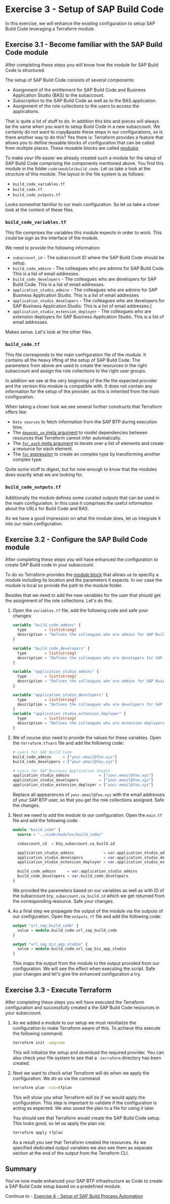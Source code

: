 # Exercise 3 - Setup of SAP Build Code

In this exercise, we will enhance the existing configuration to setup SAP Build Code leveraging a Terraform module.

## Exercise 3.1 - Become familiar with the SAP Build Code module

After completing these steps you will know how the module for SAP Build Code is structured.

The setup of SAP Build Code consists of several components:

- Assignment of the entitlement for SAP Build Code and Business Application Studio (BAS) to the subaccount.
- Subscription to the SAP Build Code as well as to the BAS application.
- Assignment of the role collections to the users to access the applications.

That is quite a lot of stuff to do. In addition this bits and pieces will always be the same when you want to setup Build Code in a new subaccount. We certainly do not want to copy&paste these steps in our configurations, so is there another way to do this? Yes there is: Terraform provides a feature that allows you to define reusable blocks of configuration that can be called from multiple places. These reusable blocks are called [modules](https://developer.hashicorp.com/terraform/language/modules).

To make your life easier we already created such a module for the setup of SAP Build Code comprising the components mentioned above. You find this module in the folder `code\module\build_code`. Let us take a look at the structure of this module. The layout in the file system is as follows:

- `build_code_variables.tf`
- `build_code.tf`
- `build_code_outputs.tf`

Looks somewhat familiar to our main configuration. So let us take a closer look at the content of these files.

### `build_code_variables.tf`

This file comprises the variables this module expects in order to work. This could be sign as the interface of the module.

We need to provide the following information:

- `subaccount_id` - The subaccount ID where the SAP Build Code should be setup.
- `build_code_admins` - The colleagues who are admins for SAP Build Code. This is a list of email addresses.
- `build_code_developers` -  The colleagues who are developers for SAP Build Code. This is a list of email addresses.
- `application_studio_admins` - The colleagues who are admins for SAP Business Application Studio. This is a list of email addresses
- `application_studio_developers` - The colleagues who are developers for SAP Business Application Studio. This is a list of email addresses.{
- `application_studio_extension_deployer` - The colleagues who are extension deployers for SAP Business Application Studio. This is a list of email addresses.

Makes sense. Let's look at the other files.

### `build_code.tf`

This file corresponds to the main configuration file of the module. It contains all the heavy lifting of the setup of SAP Build Code. The parameters from above are used to create the resources in the right subaccount and assign the role collections to the right user groups.

In addition we see at the very beginning of the file the expected provider and the version this module is compatible with. It does not contain any information for the setup of the provider, as this is inherited from the main configuration.

When taking a closer look we see several further constructs that Terraform offers like:

- `Data sources` to fetch information from the SAP BTP during execution time.
- The [`depends_on` meta argument](https://developer.hashicorp.com/terraform/language/meta-arguments/depends_on) to model dependencies between resources that Terraform cannot infer automatically.
- The [`for_each` meta argument](https://developer.hashicorp.com/terraform/language/meta-arguments/for_each) to iterate over a list of elements and create a resource for each element.
- The [`for` expression](https://developer.hashicorp.com/terraform/language/expressions/for) to create an complex type by transforming another complex type.

Quite some stuff to digest, but for now enough to know that the modules does exactly what we are looking for.

### `build_code_outputs.tf`

Additionally the module defines some curated outputs that can be used in the main configuration. In this case it comprises the useful information about the URLs for Build Code and BAS.

As we have a good impression on what the module does, let us integrate it into our main configuration.

## Exercise 3.2 - Configure the SAP Build Code module

After completing these steps you will have enhanced the configuration to create SAP Build code in your subaccount.

To do so Terraform provides the [module block](https://developer.hashicorp.com/terraform/language/modules/syntax) that allows us to specifiy a module including its location and the parameters it expects. In our case the module is local so provide the path to the module folder.

Besides that we need to add the new variables for the user that should get the assignment of the role collections. Let's do this.

1. Open the `variables.tf` file, add the following code and safe your changes:

   ``` terraform
   variable "build_code_admins" {
     type        = list(string)
     description = "Defines the colleagues who are admins for SAP Build Code."
   }
   
   variable "build_code_developers" {
     type        = list(string)
     description = "Defines the colleagues who are developers for SAP Build Code."
   }
   
   variable "application_studio_admins" {
     type        = list(string)
     description = "Defines the colleagues who are admins for SAP Business Application Studio"
   }
   
   variable "application_studio_developers" {
     type        = list(string)
     description = "Defines the colleagues who are developers for SAP Business Application Studio"
   }
   variable "application_studio_extension_deployer" {
     type        = list(string)
     description = "Defines the colleagues who are extension deployers for SAP Business Application Studio"
   }
   ```

1. We of course also need to provide the values for these variables. Open the `terraform.tfvars` file and add the following code:

   ``` terraform
   # users for SAP Build Code
   build_code_admins     = ["your.email@foo.xyz"]
   build_code_developers = ["your.email@foo.xyz"]
   
   # users for SAP Business Application Studio
   application_studio_admins             = ["your.email@foo.xyz"]
   application_studio_developers         = ["your.email@foo.xyz"]
   application_studio_extension_deployer = ["your.email@foo.xyz"]
   ```

   Replace all appearances of `your.email@foo.xyz` with the email addresses of your SAP BTP user, so that you get the role collections assigned. Safe the changes.

1. Next we need to add the module to our configuration. Open the `main.tf` file and add the following code:

   ```terraform
   module "build_code" {
     source = "../code/modules/build_code/"
   
     subaccount_id  = btp_subaccount.sa_build.id
   
     application_studio_admins             = var.application_studio_admins
     application_studio_developers         = var.application_studio_developers
     application_studio_extension_deployer = var.application_studio_extension_deployer
   
     build_code_admins     = var.application_studio_admins
     build_code_developers = var.build_code_developers
   }   
   ```

   We provided the parameters based on our variables as well as with ID of the subaccount `btp_subaccount.sa_build.id` which we get returned from the corresponding resource. Safe your changes.

1. As a final step we propagate the output of the module via the outputs of our configuration. Open the `outputs.tf` file and add the following code:

   ```terraform
   output "url_sap_build_code" {
     value = module.build_code.url_sap_build_code
   }
   
   output "url_sap_biz_app_studio" {
     value = module.build_code.url_sap_biz_app_studio
   }    
   ```

    This maps the output from the module to the output provided from our configuration. We will see the effect when executing the script. Safe your changes and let's give the enhanced configuration a try.

## Exercise 3.3 - Execute Terraform

After completing these steps you will have executed the Terraform configuration and successfully created a the SAP Build Code resources in your subaccount.

1. As we added a module to our setup we must reinitialize the configuration to make Terraform aware of this. To achieve this execute the following command:

    ```bash
    terraform init -upgrade
    ```

    This will initialize the setup and download the required provider. You can also check your file system to see that a `.terraform` directory has been created.

1. Next we want to check what Terraform will do when we apply the configuration. We do so via the command

    ```bash
    terraform plan -out=tfplan
    ```

    This will show you what Terraform will do if we would apply the configuration. This step is important to validate if the configuration is acting as expected. We also saved the plan to a file for using it later.

    You should see that Terraform would create the SAP Build Code setup. This looks good, so let us apply the plan via:

    ```bash
    terraform apply tfplan
    ```

    As a result you see that Terraform created the resources. As we specified dedicated output variables we also see them as separate section at the end of the output from the Terraform CLI.

## Summary

You've now made enhanced your SAP BTP infrastructure as Code to create a SAP Build Code setup based on a predefined module.

Continue to - [Exercise 4 - Setup of SAP Build Process Automation](../ex4/README.md)
